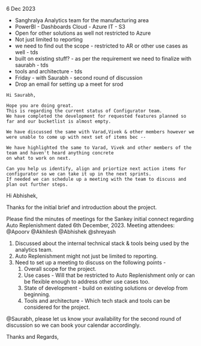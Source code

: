 6 Dec 2023
- Sanghralya Analytics team for the manufacturing area
- PowerBI - Dashboards
	Cloud - Azure
	IT - S3
- Open for other solutions as well not restricted to Azure
- Not just limited to reporting
- we need to find out the scope - restricted to AR or other use cases as well - tds
- built on existing stuff? - as per the requirement we need to finalize with saurabh - tds
- tools and architecture - tds
- Friday - with Saurabh - second round of discussion
- Drop an email for setting up a meet for srod


```
Hi Saurabh, 

Hope you are doing great.
This is regarding the current status of Configurator team.
We have completed the development for requested features planned so far and our bucketlist is almost empty.

We have discussed the same with Varad,Vivek & other members however we were unable to come up with next set of items bec -- 

We have highlighted the same to Varad, Vivek and other members of the team and haven't heard anything concrete 
on what to work on next.

Can you help us identify, align and priortize next action items for configurator so we can take it up in the next sprints. 
If needed we can schedule up a meeting with the team to discuss and plan out further steps.
```


Hi Abhishek,

Thanks for the initial brief and introduction about the project. 

Please find the minutes of meetings for the Sankey initial connect regarding Auto Replenishment dated 6th December, 2023.
Meeting attendees: @Apoorv @Akhilesh @Abhishek @shreyash

1. Discussed about the internal technical stack & tools being used by the analytics team.
2. Auto Replenishment might not just be limited to reporting.
3. Need to set up a meeting to discuss on the following points -
	1. Overall scope for the project.
	2. Use cases - Will that be restricted to Auto Replenishment only or can be flexible enough to address other use cases too.
	3. State of development - build on existing solutions or develop from beginning.
	4. Tools and architecture - Which tech stack and tools can be considered for the project.


@Saurabh, please let us know your availability for the second round of discussion so we can book your calendar accordingly.

Thanks and Regards,
